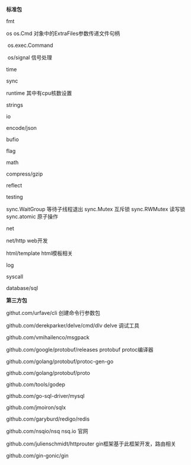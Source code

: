 **标准包**

fmt

os      os.Cmd 对象中的ExtraFiles参数传递文件句柄

​		  os.exec.Command

​		  os/signal   信号处理

time

sync

runtime            其中有cpu核数设置

strings

io

encode/json

bufio

flag

math

compress/gzip

reflect

testing

sync.WaitGroup     等待子线程退出        sync.Mutex    互斥锁      sync.RWMutex    读写锁    sync.atomic   原子操作

net

net/http   web开发

html/template     html模板相关

log

syscall

database/sql





**第三方包**

githut.com/urfave/cli   创建命令行参数包

github.com/derekparker/delve/cmd/dlv      delve  调试工具

github.com/vmihailenco/msgpack     

github.com/google/protobuf/releases     protobuf      protoc编译器

github.com/golang/protobuf/protoc-gen-go

github.com/golang/protobuf/proto

github.com/tools/godep

github.com/go-sql-driver/mysql

github.com/jmoiron/sqlx

github.com/garyburd/redigo/redis

github.com/nsqio/nsq      nsq.io  官网

github.com/julienschmidt/httprouter    gin框架基于此框架开发，路由相关

github.com/gin-gonic/gin